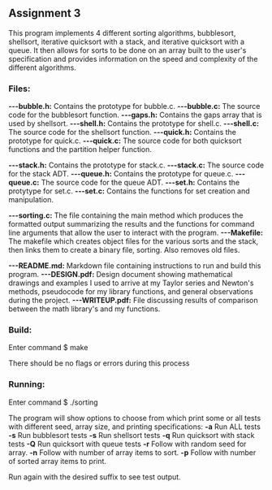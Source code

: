 ## Assignment 3

This program implements 4 different sorting algorithms, bubblesort, shellsort, iterative quicksort with a stack, and iterative quicksort with a queue. It then allows for sorts to be done on an array built to the user's specification and provides information on the speed and complexity of the different algorithms.

### Files:

**---bubble.h:** Contains the prototype for bubble.c.
**---bubble.c:** The source code for the bubblesort function.
**---gaps.h:** Contains the gaps array that is used by shellsort.
**---shell.h:** Contains the prototype for shell.c.
**---shell.c:** The source code for the shellsort function.
**---quick.h:** Contains the prototype for quick.c.
**---quick.c:** The source code for both quicksort functions and the partition helper function.

**---stack.h:** Contains the prototype for stack.c.
**---stack.c:** The source code for the stack ADT.
**---queue.h:** Contains the prototype for queue.c.
**---queue.c:** The source code for the queue ADT.
**---set.h:** Contains the protytype for set.c.
**---set.c:** Contains the functions for set creation and manipulation.

**---sorting.c:** The file containing the main method which produces the formatted output summarizing the results and the functions for command line arguments that allow the user to interact with the program.
**---Makefile:** The makefile which creates object files for the various sorts and the stack, then links them to create a binary file, sorting. Also removes old files.

**---README.md:** Markdown file containing instructions to run and build this program.
**---DESIGN.pdf:** Design document showing mathematical drawings and examples I used to arrive at my Taylor series and Newton's methods, pseudocode for my library functions, and general observations during the project.
**---WRITEUP.pdf:** File discussing results of comparison between the math library's and my functions.

### Build:

Enter command $ make

There should be no flags or errors during this process

### Running:

Enter command $ ./sorting 

The program will show options to choose from which print some or all tests with different seed, array size, and printing specifications:
**-a** Run ALL tests
**-s** Run bubblesort tests
**-s** Run shellsort tests
**-q** Run quicksort with stack tests
**-Q** Run quicksort with queue tests
**-r** Follow with random seed for array.
**-n** Follow with number of array items to sort.
**-p** Follow with number of sorted array items to print.

Run again with the desired suffix to see test output.
